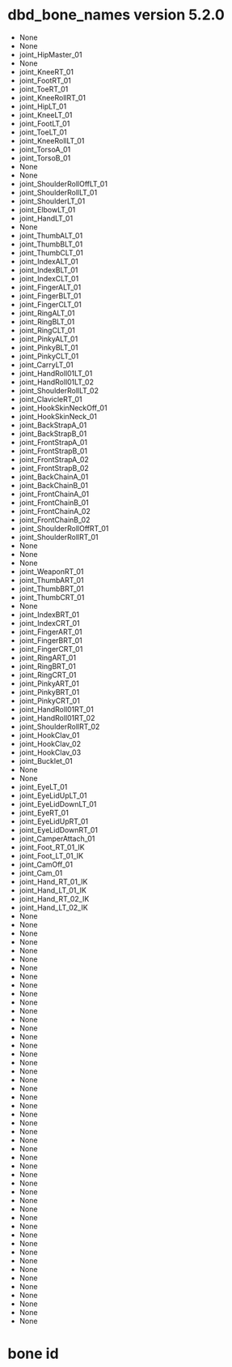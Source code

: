 # dbd_bone_names version 5.2.0
* None
* None
* joint_HipMaster_01
* None
* joint_KneeRT_01
* joint_FootRT_01
* joint_ToeRT_01
* joint_KneeRollRT_01
* joint_HipLT_01
* joint_KneeLT_01
* joint_FootLT_01
* joint_ToeLT_01
* joint_KneeRollLT_01
* joint_TorsoA_01
* joint_TorsoB_01
* None
* None
* joint_ShoulderRollOffLT_01
* joint_ShoulderRollLT_01
* joint_ShoulderLT_01
* joint_ElbowLT_01
* joint_HandLT_01
* None
* joint_ThumbALT_01
* joint_ThumbBLT_01
* joint_ThumbCLT_01
* joint_IndexALT_01
* joint_IndexBLT_01
* joint_IndexCLT_01
* joint_FingerALT_01
* joint_FingerBLT_01
* joint_FingerCLT_01
* joint_RingALT_01
* joint_RingBLT_01
* joint_RingCLT_01
* joint_PinkyALT_01
* joint_PinkyBLT_01
* joint_PinkyCLT_01
* joint_CarryLT_01
* joint_HandRoll01LT_01
* joint_HandRoll01LT_02
* joint_ShoulderRollLT_02
* joint_ClavicleRT_01
* joint_HookSkinNeckOff_01
* joint_HookSkinNeck_01
* joint_BackStrapA_01
* joint_BackStrapB_01
* joint_FrontStrapA_01
* joint_FrontStrapB_01
* joint_FrontStrapA_02
* joint_FrontStrapB_02
* joint_BackChainA_01
* joint_BackChainB_01
* joint_FrontChainA_01
* joint_FrontChainB_01
* joint_FrontChainA_02
* joint_FrontChainB_02
* joint_ShoulderRollOffRT_01
* joint_ShoulderRollRT_01
* None
* None
* None
* joint_WeaponRT_01
* joint_ThumbART_01
* joint_ThumbBRT_01
* joint_ThumbCRT_01
* None
* joint_IndexBRT_01
* joint_IndexCRT_01
* joint_FingerART_01
* joint_FingerBRT_01
* joint_FingerCRT_01
* joint_RingART_01
* joint_RingBRT_01
* joint_RingCRT_01
* joint_PinkyART_01
* joint_PinkyBRT_01
* joint_PinkyCRT_01
* joint_HandRoll01RT_01
* joint_HandRoll01RT_02
* joint_ShoulderRollRT_02
* joint_HookClav_01
* joint_HookClav_02
* joint_HookClav_03
* joint_Bucklet_01
* None
* None
* joint_EyeLT_01
* joint_EyeLidUpLT_01
* joint_EyeLidDownLT_01
* joint_EyeRT_01
* joint_EyeLidUpRT_01
* joint_EyeLidDownRT_01
* joint_CamperAttach_01
* joint_Foot_RT_01_IK
* joint_Foot_LT_01_IK
* joint_CamOff_01
* joint_Cam_01
* joint_Hand_RT_01_IK
* joint_Hand_LT_01_IK
* joint_Hand_RT_02_IK
* joint_Hand_LT_02_IK
* None
* None
* None
* None
* None
* None
* None
* None
* None
* None
* None
* None
* None
* None
* None
* None
* None
* None
* None
* None
* None
* None
* None
* None
* None
* None
* None
* None
* None
* None
* None
* None
* None
* None
* None
* None
* None
* None
* None
* None
* None
* None
* None
* None
* None
* None
* None
* None
# bone id
